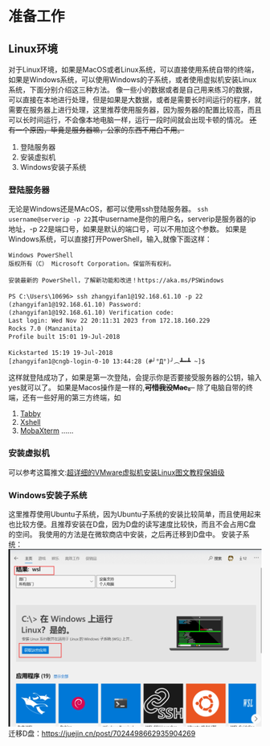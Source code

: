 # 准备工作
## Linux环境
对于Linux环境，如果是MacOS或者Linux系统，可以直接使用系统自带的终端，如果是Windows系统，可以使用Windows的子系统，或者使用虚拟机安装Linux系统，下面分别介绍这三种方法。
像一些小的数据或者是自己用来练习的数据，可以直接在本地进行处理，但是如果是大数据，或者是需要长时间运行的程序，就需要在服务器上进行处理，这里推荐使用服务器，因为服务器的配置比较高，而且可以长时间运行，不会像本地电脑一样，运行一段时间就会出现卡顿的情况。
~~还有一个原因，毕竟是服务器嘛，公家的东西不用白不用。~~
1. 登陆服务器
2. 安装虚拟机
3. Windows安装子系统
### 登陆服务器
无论是Windows还是MAcOS，都可以使用ssh登陆服务器。
`ssh username@serverip -p 22`其中username是你的用户名，serverip是服务器的ip地址，-p 22是端口号，如果是默认的端口号，可以不用加这个参数。
如果是Windows系统，可以直接打开PowerShell，输入,就像下面这样：
```
Windows PowerShell
版权所有（C） Microsoft Corporation。保留所有权利。

安装最新的 PowerShell，了解新功能和改进！https://aka.ms/PSWindows

PS C:\Users\10696> ssh zhangyifan1@192.168.61.10 -p 22
(zhangyifan1@192.168.61.10) Password:
(zhangyifan1@192.168.61.10) Verification code:
Last login: Wed Nov 22 20:11:31 2023 from 172.18.160.229
Rocks 7.0 (Manzanita)
Profile built 15:01 19-Jul-2018

Kickstarted 15:19 19-Jul-2018
[zhangyifan1@cngb-login-0-10 13:44:28 (#╯°Д°)╯︵┻━┻ ~]$
```
这样就登陆成功了，如果是第一次登陆，会提示你是否要接受服务器的公钥，输入yes就可以了。
如果是Macos操作是一样的,~~**可惜我没Mac。**~~
除了电脑自带的终端，还有一些好用的第三方终端，如
1. [Tabby](https://tabby.sh/)
2. [Xshell](https://www.netsarang.com/en/xshell/)
3. [MobaXterm](https://mobaxterm.mobatek.net/)
......
### 安装虚拟机
可以参考这篇推文:[超详细的VMware虚拟机安装Linux图文教程保姆级](https://blog.csdn.net/weixin_61536532/article/details/129778310)
### Windows安装子系统
这里推荐使用Ubuntu子系统，因为Ubuntu子系统的安装比较简单，而且使用起来也比较方便。且推荐安装在D盘，因为D盘的读写速度比较快，而且不会占用C盘的空间。
我使用的方法是在微软商店中安装，之后再迁移到D盘中。
安装子系统：
![微软商店](../_book/gitbook/images/msstore20231123140927.png)
迁移D盘：https://juejin.cn/post/7024498662935904269
